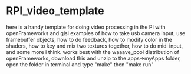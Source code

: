 # RPI_video_template
here is a handy template for doing video processing in the PI with openFrameworks and glsl
examples of how to take usb camera input, use framebuffer objects, how to do feedback, how to modify color in the shaders, how to key and mix two textures together, how to do midi input, and some more i think.
works best with the waaave_pool distribution of openFrameworks, download this
and unzip to the apps->myApps folder, open the folder in terminal and type "make" then "make run"
